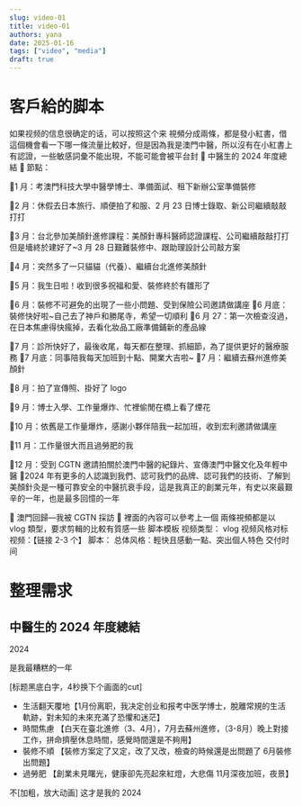 ```yaml
---
slug: video-01
title: video-01
authors: yana
date: 2025-01-16
tags: ["video", "media"]
draft: true
---
```


# 客戶給的脚本

如果视频的信息很确定的话，可以按照这个来
視頻分成兩條，都是發小紅書，借這個機會看一下哪一條流量比較好，但是因為我是澳門中醫，所以沒有在小紅書上有認證，一些敏感詞彙不能出現，不能可能會被平台封
 中醫生的 2024 年度總結
 節點：

1 月：考澳門科技大學中醫學博士、準備面試、租下新辦公室準備裝修

2 月：休假去日本旅行、順便拍了和服、2 月 23 日博士錄取、新公司繼續敲敲打打

3 月：台北參加美顏針進修課程：美顏針專科醫師認證課程、公司繼續敲敲打打但是墻終於建好了~3 月 28 日艱難裝修中、跟助理設計公司敲方案

4 月：突然多了一只貓貓（代養）、繼續台北進修美顏針

5 月：我生日啦！收到很多祝福和愛、裝修終於有雛形了

6 月：裝修不可避免的出現了一些小問題、受到保險公司邀請做講座
6 月底：裝修快好啦~自己去了神戶和勝尾寺，希望一切順利
6 月 27：第一次檢查沒過，在日本焦慮得快瘋掉，去看化妝品工廠準備鋪新的產品線

7 月：診所快好了，最後收尾，每天都在整理、抓細節，為了提供更好的醫療服務
7 月底：同事陪我每天加班到十點、開業大吉啦~
7 月：繼續去蘇州進修美顏針

8 月：拍了宣傳照、掛好了 logo

9 月：博士入學、工作量爆炸、忙裡偷閒在橋上看了煙花

10 月：依舊是工作量爆炸，感謝小夥伴陪我一起加班，收到宏利邀請做講座

11 月：工作量很大而且過勞肥的我

12 月：受到 CGTN 邀請拍關於澳門中醫的紀錄片、宣傳澳門中醫文化及年輕中醫
2024 年有更多的人認識到我們、認可我們的品牌、認可我們的技術、了解到美顏針灸是一種可靠安全的中醫抗衰手段，這是我真正的創業元年，有史以來最艱辛的一年，也是最多回憶的一年

 澳門回歸—我被 CGTN 採訪
 裡面的內容可以參考上一個
兩條視頻都是以 vlog 類型，要求剪輯的比較有質感一些
脚本模板
视频类型： vlog
视频风格对标视频：【链接 2-3 个】
脚本：
总体风格：輕快且感動一點、突出個人特色
交付时间

# 整理需求

## 中醫生的 2024 年度總結
 

2024 

是我最糟糕的一年

[标题黑底白字，4秒换下个画面的cut]
* 生活翻天覆地【1月份离职，我决定创业和报考中医学博士，脫離常規的生活軌跡，對未知的未來充滿了恐懼和迷茫】
* 時間焦慮 【白天在臺北進修（3、4月），7月去蘇州進修，（3-8月）晚上對接工作，拼命擠壓休息時間，感覺時間還是不夠用】
* 裝修不順 【裝修方案定了又定，改了又改，檢查的時候還是出問題了 6月裝修出問題】
* 過勞肥 【創業未見曙光，健康卻先亮起來紅燈，大悲傷 11月深夜加班，夜景】

不[加粗，放大动画]
这才是我的 2024
